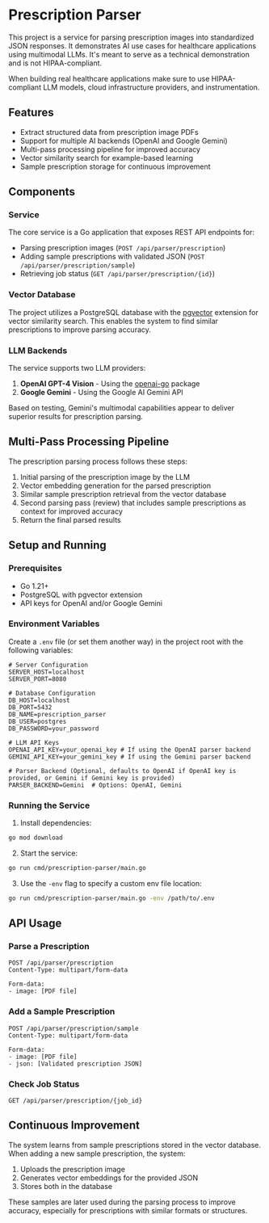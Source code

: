 # Prescription Parser

This project is a service for parsing prescription images into standardized JSON responses. It demonstrates AI use cases for healthcare applications using multimodal LLMs. It's meant to serve as a technical demonstration and is not HIPAA-compliant.

When building real healthcare applications make sure to use HIPAA-compliant LLM models, cloud infrastructure providers, and instrumentation.

## Features

- Extract structured data from prescription image PDFs
- Support for multiple AI backends (OpenAI and Google Gemini)
- Multi-pass processing pipeline for improved accuracy
- Vector similarity search for example-based learning
- Sample prescription storage for continuous improvement

## Components

### Service
The core service is a Go application that exposes REST API endpoints for:
- Parsing prescription images (`POST /api/parser/prescription`)
- Adding sample prescriptions with validated JSON (`POST /api/parser/prescription/sample`) 
- Retrieving job status (`GET /api/parser/prescription/{id}`)

### Vector Database
The project utilizes a PostgreSQL database with the [pgvector](https://github.com/pgvector/pgvector) extension for vector similarity search. This enables the system to find similar prescriptions to improve parsing accuracy.

### LLM Backends
The service supports two LLM providers:

1. **OpenAI GPT-4 Vision** - Using the [openai-go](https://github.com/openai/openai-go) package
2. **Google Gemini** - Using the Google AI Gemini API

Based on testing, Gemini's multimodal capabilities appear to deliver superior results for prescription parsing.

## Multi-Pass Processing Pipeline

The prescription parsing process follows these steps:

1. Initial parsing of the prescription image by the LLM
2. Vector embedding generation for the parsed prescription
3. Similar sample prescription retrieval from the vector database
4. Second parsing pass (review) that includes sample prescriptions as context for improved accuracy
5. Return the final parsed results

## Setup and Running

### Prerequisites
- Go 1.21+
- PostgreSQL with pgvector extension
- API keys for OpenAI and/or Google Gemini

### Environment Variables
Create a `.env` file (or set them another way) in the project root with the following variables:

```
# Server Configuration
SERVER_HOST=localhost
SERVER_PORT=8080

# Database Configuration
DB_HOST=localhost
DB_PORT=5432
DB_NAME=prescription_parser
DB_USER=postgres
DB_PASSWORD=your_password

# LLM API Keys
OPENAI_API_KEY=your_openai_key # If using the OpenAI parser backend
GEMINI_API_KEY=your_gemini_key # If using the Gemini parser backend

# Parser Backend (Optional, defaults to OpenAI if OpenAI key is provided, or Gemini if Gemini key is provided)
PARSER_BACKEND=Gemini  # Options: OpenAI, Gemini
```

### Running the Service
1. Install dependencies:
```bash
go mod download
```

2. Start the service:
```bash
go run cmd/prescription-parser/main.go
```

3. Use the `-env` flag to specify a custom env file location:
```bash
go run cmd/prescription-parser/main.go -env /path/to/.env
```

## API Usage

### Parse a Prescription
```
POST /api/parser/prescription
Content-Type: multipart/form-data

Form-data:
- image: [PDF file]
```

### Add a Sample Prescription
```
POST /api/parser/prescription/sample
Content-Type: multipart/form-data

Form-data:
- image: [PDF file]
- json: [Validated prescription JSON]
```

### Check Job Status
```
GET /api/parser/prescription/{job_id}
```

## Continuous Improvement

The system learns from sample prescriptions stored in the vector database. When adding a new sample prescription, the system:

1. Uploads the prescription image
2. Generates vector embeddings for the provided JSON
3. Stores both in the database

These samples are later used during the parsing process to improve accuracy, especially for prescriptions with similar formats or structures.
